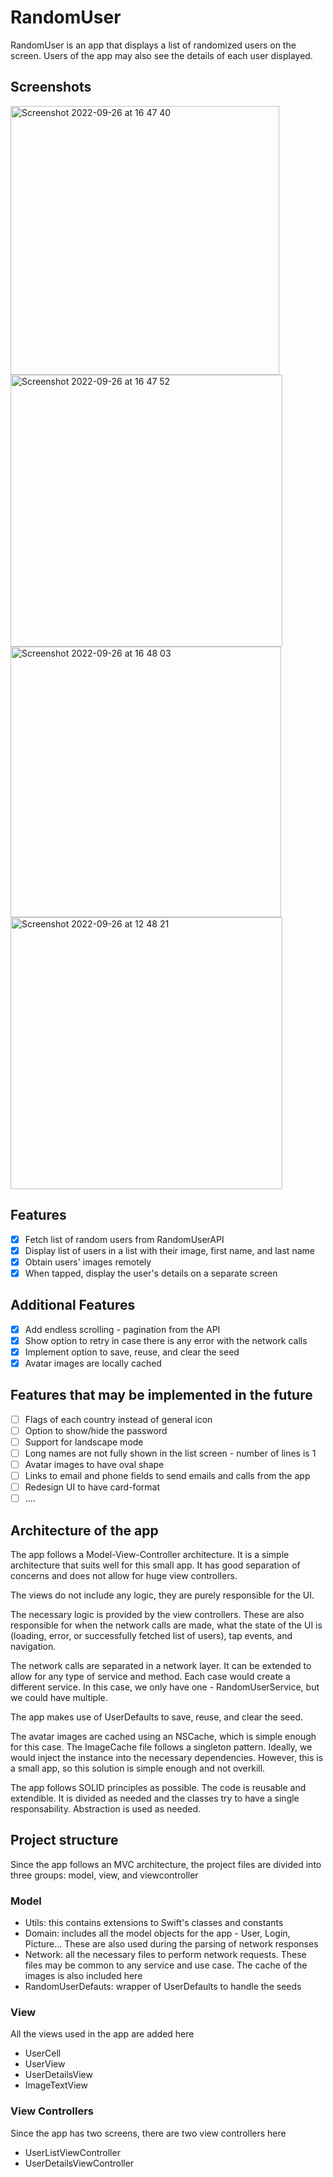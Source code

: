 # RandomUser
RandomUser is an app that displays a list of randomized users on the screen. Users of the app may also see the details of each user displayed.

## Screenshots
<img width="430" alt="Screenshot 2022-09-26 at 16 47 40" src="https://user-images.githubusercontent.com/20024431/192308528-33145fab-d5e1-4754-8d08-18bfaac4a5c1.png">
<img width="435" alt="Screenshot 2022-09-26 at 16 47 52" src="https://user-images.githubusercontent.com/20024431/192308553-0cefda6a-07ba-4454-80e7-ddcb66193f8d.png">
<img width="433" alt="Screenshot 2022-09-26 at 16 48 03" src="https://user-images.githubusercontent.com/20024431/192308707-8f50d465-a8a0-4812-8ad6-6f829b55a3fc.png">
<img width="435" alt="Screenshot 2022-09-26 at 12 48 21" src="https://user-images.githubusercontent.com/20024431/192308720-1d93d2bb-9827-4c9e-a297-3060b40ca9c3.png">

## Features
- [x] Fetch list of random users from RandomUserAPI
- [x] Display list of users in a list with their image, first name, and last name
- [x] Obtain users' images remotely
- [x] When tapped, display the user's details on a separate screen

## Additional Features
- [x] Add endless scrolling - pagination from the API
- [x] Show option to retry in case there is any error with the network calls
- [x] Implement option to save, reuse, and clear the seed
- [x] Avatar images are locally cached

## Features that may be implemented in the future
- [ ] Flags of each country instead of general icon
- [ ] Option to show/hide the password
- [ ] Support for landscape mode
- [ ] Long names are not fully shown in the list screen - number of lines is 1
- [ ] Avatar images to have oval shape
- [ ] Links to email and phone fields to send emails and calls from the app
- [ ] Redesign UI to have card-format
- [ ] ....

## Architecture of the app
The app follows a Model-View-Controller architecture. It is a simple architecture that suits well for this small app. It has good separation of concerns and does not allow for huge view controllers. 

The views do not include any logic, they are purely responsible for the UI. 

The necessary logic is provided by the view controllers. These are also responsible for when the network calls are made, what the state of the UI is (loading, error, or successfully fetched list of users), tap events, and navigation.

The network calls are separated in a network layer. It can be extended to allow for any type of service and method. Each case would create a different service. In this case, we only have one - RandomUserService, but we could have multiple.

The app makes use of UserDefaults to save, reuse, and clear the seed.

The avatar images are cached using an NSCache, which is simple enough for this case. The ImageCache file follows a singleton pattern. Ideally, we would inject the instance into the necessary dependencies. However, this is a small app, so this solution is simple enough and not overkill.

The app follows SOLID principles as possible. The code is reusable and extendible. It is divided as needed and the classes try to have a single responsability. Abstraction is used as needed.

## Project structure
Since the app follows an MVC architecture, the project files are divided into three groups: model, view, and viewcontroller
### Model
- Utils: this contains extensions to Swift's classes and constants
- Domain: includes all the model objects for the app - User, Login, Picture... These are also used during the parsing of network responses
- Network: all the necessary files to perform network requests. These files may be common to any service and use case. The cache of the images is also included here
- RandomUserDefauts: wrapper of UserDefaults to handle the seeds
### View
All the views used in the app are added here
- UserCell
- UserView
- UserDetailsView
- ImageTextView
### View Controllers
Since the app has two screens, there are two view controllers here
- UserListViewController
- UserDetailsViewController
